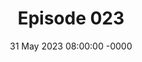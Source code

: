 ---
title: Episode 023
date: 31 May 2023 08:00:00 -0000
eptype: full
episode_number: 23

# provide these
alm_description: 

# find these
show_source: Slow Burn
original_title: ABC
original_subtitle: How Clarence Thomas went from an aspiring priest to a campus radical.
original_description: "Growing up in Georgia, Clarence Thomas wanted to make his mark. His goal was to become his hometown’s first Black Catholic priest. But in the 1960s, he abandoned that dream. Instead, he embraced campus activism and the teachings of Malcolm X. Season 8 of Slow Burn is produced by Joel Anderson, Sophie Summergrad, Sam Kim, and Sofie Kodner. Josh Levin is the editorial director of Slow Burn. Derek John is Slate’s executive producer of narrative podcasts. Susan Matthews is Slate’s executive editor. Editorial direction by Josh Levin, Derek John, and Joel Meyer. Merritt Jacob is Slate’s senior technical director. Our theme music is composed by Alexis Cuadrado. Artwork by Ivylise Simones. Learn more about your ad choices."
podcast_url: "https://www.podtrac.com/pts/redirect.mp3/pdst.fm/e/verifi.podscribe.com/rss/p/chtbl.com/track/28D492/traffic.megaphone.fm/SLT2512942156.mp3"
audio_type: "audio/mpeg"
duration: 3271
---